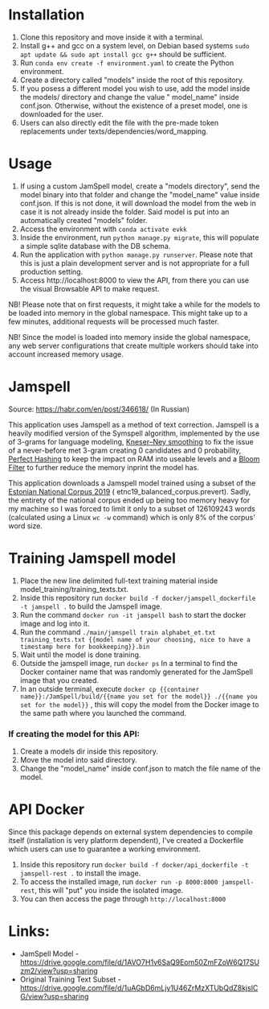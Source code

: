# Installation

1. Clone this repository and move inside it with a terminal.
1. Install g++ and gcc on a system level, on Debian based systems  ```sudo apt update && sudo apt install gcc g++```
   should be sufficient.
1. Run ```conda env create -f environment.yaml``` to create the Python environment.
1. Create a directory called "models" inside the root of this repository.
1. If you posess a different model you wish to use, add the model inside the models/ directory and change the value "
   model_name" inside conf.json. Otherwise, without the existence of a preset model, one is downloaded for the user.
1. Users can also directly edit the file with the pre-made token replacements under texts/dependencies/word_mapping.




# Usage

1. If using a custom JamSpell model, create a "models directory", send the model binary into that folder and change the "model_name" value inside conf.json. If this is not done, it will download the model from the web in case it is not already inside the folder. Said model is put into an automatically created "models" folder.
1. Access the environment with ```conda activate evkk```
1. Inside the environment, run ```python manage.py migrate```, this will populate a simple sqlite database
   with the DB schema.
1. Run the application with ```python manage.py runserver```. Please note that this is just a plain development server
   and is not appropriate for a full production setting.
1. Access http://localhost:8000 to view the API, from there you can use the visual Browsable API to make request.

NB! Please note that on first requests, it might take a while for the models to be loaded into memory in the global
namespace. This might take up to a few minutes, additional requests will be processed much faster.

NB! Since the model is  loaded into memory inside the global namespace, any web server configurations that create
multiple workers should take into account increased memory usage.


# Jamspell


Source: https://habr.com/en/post/346618/ (In Russian)

This application uses Jamspell as a method of text correction. Jamspell is a heavily modified version of the Symspell algorithm, implemented by the use of 3-grams for language
modeling, [Kneser–Ney smoothing](https://u.cs.biu.ac.il/~yogo/courses/mt2013/papers/chen-goodman-99.pdf) to fix the
issue of a never-before met 3-gram creating 0 candidates and 0
probability, [Perfect Hashing](https://en.wikipedia.org/wiki/Perfect_hash_function) to keep the impact on RAM into
useable levels and a [Bloom Filter](https://habr.com/en/post/112069/) to further reduce the memory inprint the model
has.

This application downloads a Jamspell model trained using a subset of
the [Estonian National Corpus 2019](https://metashare.ut.ee/repository/browse/estonian-national-corpus-2019/cd9633fab22e11eaa6e4fa163e9d4547b71a2df64d1f43f1ac26dbd8508ea951/) (
etnc19_balanced_corpus.prevert). Sadly, the entirety of the national corpus ended up being too memory heavy for my
machine so I was forced to limit it only to a subset of 126109243 words (calculated using a Linux ```wc -w``` command)
which is only 8% of the corpus' word size.

# Training Jamspell model

1. Place the new line delimited full-text training material inside model_training/training_texts.txt.
1. Inside this repository run ```docker build -f docker/jamspell_dockerfile -t jamspell .``` to build the Jamspell
   image.
1. Run the command ```docker run -it jamspell bash``` to start the docker image and log into it.
1. Run the
   command ```./main/jamspell train alphabet_et.txt training_texts.txt {{model name of your choosing, nice to have a timestamp here for bookkeeping}}.bin```
1. Wait until the model is done training.
1. Outside the jamspell image, run ```docker ps``` In a terminal to find the Docker container name that was randomly
   generated for the JamSpell image that you created.
1. In an outside terminal,
   execute ```docker cp {{container name}}:/JamSpell/build/{{name you set for the model}} ./{{name you set for the model}}```
   , this will copy the model from the Docker image to the same path where you launched the command.

### If creating the model for this API:
1. Create a models dir inside this repository.
1. Move the model into said directory.
1. Change the "model_name" inside conf.json to match the file name of the model.

# API Docker

Since this package depends on external system dependencies to compile itself (installation is very platform dependent),
I've created a Dockerfile which users can use to guarantee a working environment.

1. Inside this repository run ```docker build -f docker/api_dockerfile -t jamspell-rest .``` to install the image.
1. To access the installed image, run ```docker run -p 8000:8000 jamspell-rest```, this will "put" you inside the
   isolated image.
1. You can then access the page through ```http://localhost:8000```


# Links:
* JamSpell Model - https://drive.google.com/file/d/1AVO7H1v6SaQ9Eom50ZmFZoW6Q17SUzm2/view?usp=sharing
* Original Training Text Subset - https://drive.google.com/file/d/1uAGbD6mLjy1U46ZrMzXTUbQdZ8kjslCG/view?usp=sharing
